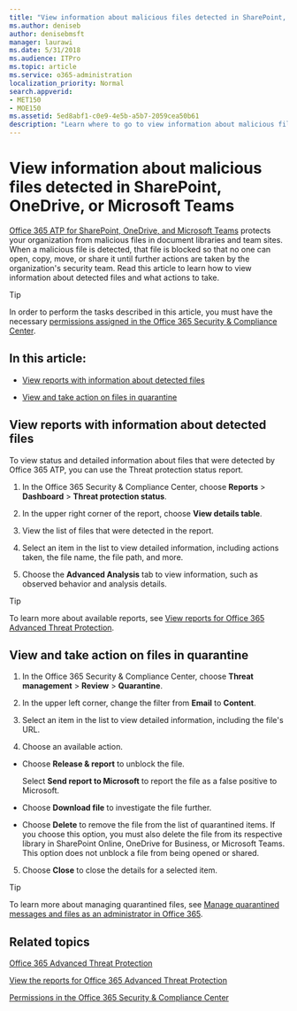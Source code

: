 ```yaml
---
title: "View information about malicious files detected in SharePoint, OneDrive, or Microsoft Teams"
ms.author: deniseb
author: denisebmsft
manager: laurawi
ms.date: 5/31/2018
ms.audience: ITPro
ms.topic: article
ms.service: o365-administration
localization_priority: Normal
search.appverid:
- MET150
- MOE150
ms.assetid: 5ed8abf1-c0e9-4e5b-a5b7-2059cea50b61
description: "Learn where to go to view information about malicious files detected in SharePoint, OneDrive, or Teams, and how to take action on those files."
---
```


# View information about malicious files detected in SharePoint, OneDrive, or Microsoft Teams

[Office 365 ATP for SharePoint, OneDrive, and Microsoft Teams](atp-for-spo-odb-and-teams.md) protects your organization from malicious files in document libraries and team sites. When a malicious file is detected, that file is blocked so that no one can open, copy, move, or share it until further actions are taken by the organization's security team. Read this article to learn how to view information about detected files and what actions to take. 
  
> [!TIP]
> In order to perform the tasks described in this article, you must have the necessary [permissions assigned in the Office 365 Security &amp; Compliance Center](permissions-in-the-security-and-compliance-center.md). 
  
## In this article:

- [View reports with information about detected files](malicious-files-detected-in-spo-odb-or-teams.md#reporting)
    
- [View and take action on files in quarantine](malicious-files-detected-in-spo-odb-or-teams.md#qfiles)
    
## View reports with information about detected files
<a name="reporting"> </a>

To view status and detailed information about files that were detected by Office 365 ATP, you can use the Threat protection status report.
  
1. In the Office 365 Security &amp; Compliance Center, choose **Reports** \> **Dashboard** \> **Threat protection status**.
    
2. In the upper right corner of the report, choose **View details table**.
    
3. View the list of files that were detected in the report.
    
4. Select an item in the list to view detailed information, including actions taken, the file name, the file path, and more.
    
5. Choose the **Advanced Analysis** tab to view information, such as observed behavior and analysis details. 
    
> [!TIP]
> To learn more about available reports, see [View reports for Office 365 Advanced Threat Protection](view-reports-for-atp.md). 
  
## View and take action on files in quarantine
<a name="qfiles"> </a>

1. In the Office 365 Security &amp; Compliance Center, choose **Threat management** \> **Review** \> **Quarantine**.
    
2. In the upper left corner, change the filter from **Email** to **Content**.
    
3. Select an item in the list to view detailed information, including the file's URL.
    
4. Choose an available action.
    
  - Choose **Release &amp; report** to unblock the file. 
    
    Select **Send report to Microsoft** to report the file as a false positive to Microsoft. 
    
  - Choose **Download file** to investigate the file further. 
    
  - Choose **Delete** to remove the file from the list of quarantined items. If you choose this option, you must also delete the file from its respective library in SharePoint Online, OneDrive for Business, or Microsoft Teams. This option does not unblock a file from being opened or shared. 
    
5. Choose **Close** to close the details for a selected item. 
    
> [!TIP]
> To learn more about managing quarantined files, see [Manage quarantined messages and files as an administrator in Office 365](manage-quarantined-messages-and-files.md). 
  
## Related topics
<a name="related"> </a>

[Office 365 Advanced Threat Protection](office-365-atp.md)
  
[View the reports for Office 365 Advanced Threat Protection](view-reports-for-atp.md)
  
[Permissions in the Office 365 Security &amp; Compliance Center](permissions-in-the-security-and-compliance-center.md)
  


